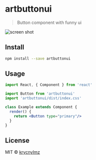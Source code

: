 # artbuttonui

> Button component with funny ui

![screen shot]("./src/img/ss.png")

## Install

```bash
npm install --save artbuttonui
```

## Usage

```jsx
import React, { Component } from 'react'

import Button from 'artbuttonui'
import 'artbuttonui/dist/index.css'

class Example extends Component {
  render() {
    return <Button type="primary"/>
  }
}
```

## License

MIT © [krycnylmz](https://github.com/krycnylmz)
